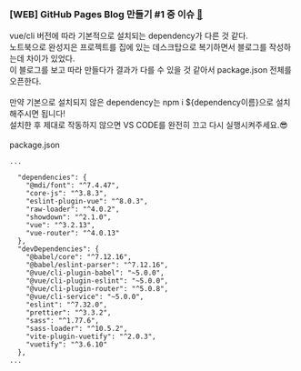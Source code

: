 ### [WEB] GitHub Pages Blog 만들기 #1 중 이슈 [🔗](#/logging/1)

vue/cli 버전에 따라 기본적으로 설치되는 dependency가 다른 것 같다.<br/>
노트북으로 완성지은 프로젝트를 집에 있는 데스크탑으로 복기하면서 블로그를 작성하는데 차이가 있었다.<br/>
이 블로그를 보고 따라 만들다가 결과가 다를 수 있을 것 같아서 package.json 전체를 오픈한다.
<br/><br/>
만약 기본으로 설치되지 않은 dependency는 npm i ${dependency이름}으로 설치해주시면 됩니다!<br/>
설치한 후 제대로 작동하지 않으면 VS CODE를 완전히 끄고 다시 실행시켜주세요.😎
<br/><br/>
package.json

```
...

  "dependencies": {
    "@mdi/font": "^7.4.47",
    "core-js": "^3.8.3",
    "eslint-plugin-vue": "^8.0.3",
    "raw-loader": "^4.0.2",
    "showdown": "^2.1.0",
    "vue": "^3.2.13",
    "vue-router": "^4.0.13"
  },
  "devDependencies": {
    "@babel/core": "^7.12.16",
    "@babel/eslint-parser": "^7.12.16",
    "@vue/cli-plugin-babel": "~5.0.0",
    "@vue/cli-plugin-eslint": "~5.0.0",
    "@vue/cli-plugin-router": "^5.0.8",
    "@vue/cli-service": "~5.0.0",
    "eslint": "^7.32.0",
    "prettier": "^3.3.2",
    "sass": "^1.77.6",
    "sass-loader": "^10.5.2",
    "vite-plugin-vuetify": "^2.0.3",
    "vuetify": "^3.6.10"
  },
...
```
